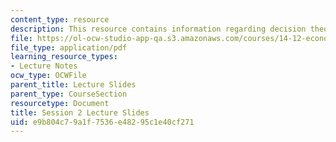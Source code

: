 ```yaml
---
content_type: resource
description: This resource contains information regarding decision theory.
file: https://ol-ocw-studio-app-qa.s3.amazonaws.com/courses/14-12-economic-applications-of-game-theory-fall-2012/e9b804c79a1f7536e48295c1e40cf271_MIT14_12F12_slides2.pdf
file_type: application/pdf
learning_resource_types:
- Lecture Notes
ocw_type: OCWFile
parent_title: Lecture Slides
parent_type: CourseSection
resourcetype: Document
title: Session 2 Lecture Slides
uid: e9b804c7-9a1f-7536-e482-95c1e40cf271
---
```

